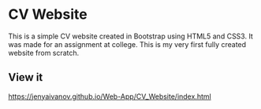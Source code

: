 # CV Website
This is a simple CV website created in Bootstrap using HTML5 and CSS3.
It was made for an assignment at college.
This is my very first fully created website from scratch.

## View it
https://jenyaivanov.github.io/Web-App/CV_Website/index.html
